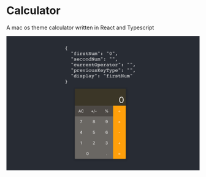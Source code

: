 # Calculator
A mac os theme calculator written in React and Typescript

![Alt text](/screenshot.png?raw=true "screenshot")
